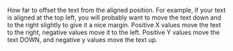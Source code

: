 How far to offset the text from the aligned position.  For example, if your text is aligned at the top left, you will probably want to move the text down and to the right slightly to give it a nice margin.  Positive X values move the text to the right, negative values move it to the left.  Positive Y values move the text DOWN, and negative y values move the text up.
